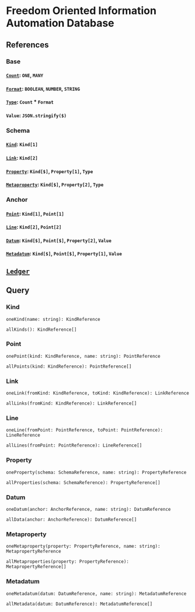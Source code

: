 # Freedom Oriented Information Automation Database

## References

### Base

#### [`Count`](https://github.com/AriChivukula/foia-db/blob/master/source/reference/TypeReference.ts): `ONE`, `MANY`

#### [`Format`](https://github.com/AriChivukula/foia-db/blob/master/source/reference/TypeReference.ts): `BOOLEAN`, `NUMBER`, `STRING`

#### [`Type`](https://github.com/AriChivukula/foia-db/blob/master/source/reference/TypeReference.ts): `Count` * `Format`

#### `Value`: `JSON.stringify($)`

### Schema

#### [`Kind`](https://github.com/AriChivukula/foia-db/blob/master/source/reference/KindReference.ts): `Kind[1]`

#### [`Link`](https://github.com/AriChivukula/foia-db/blob/master/source/reference/LinkReference.ts): `Kind[2]`

#### [`Property`](https://github.com/AriChivukula/foia-db/blob/master/source/reference/PropertyReference.ts): `Kind[$]`, `Property[1]`, `Type`

#### [`Metaproperty`](https://github.com/AriChivukula/foia-db/blob/master/source/reference/MetapropertyReference.ts): `Kind[$]`, `Property[2]`, `Type`

### Anchor

#### [`Point`](https://github.com/AriChivukula/foia-db/blob/master/source/reference/PointReference.ts): `Kind[1]`, `Point[1]`

#### [`Line`](https://github.com/AriChivukula/foia-db/blob/master/source/reference/LineReference.ts): `Kind[2]`, `Point[2]`

#### [`Datum`](https://github.com/AriChivukula/foia-db/blob/master/source/reference/DatumReference.ts): `Kind[$]`, `Point[$]`, `Property[2]`, `Value`

#### [`Metadatum`](https://github.com/AriChivukula/foia-db/blob/master/source/reference/MetadatumReference.ts): `Kind[$]`, `Point[$]`, `Property[1]`, `Value`

## [`Ledger`](https://github.com/AriChivukula/foia-db/blob/master/source/reference/Ledger.ts)

## Query

### Kind

`oneKind(name: string): KindReference`

`allKinds(): KindReference[]`

### Point

`onePoint(kind: KindReference, name: string): PointReference`

`allPoints(kind: KindReference): PointReference[]`

### Link

`oneLink(fromKind: KindReference, toKind: KindReference): LinkReference`

`allLinks(fromKind: KindReference): LinkReference[]`

### Line

`oneLine(fromPoint: PointReference, toPoint: PointReference): LineReference`

`allLines(fromPoint: PointReference): LineReference[]`

### Property

`oneProperty(schema: SchemaReference, name: string): PropertyReference`

`allProperties(schema: SchemaReference): PropertyReference[]`

### Datum

`oneDatum(anchor: AnchorReference, name: string): DatumReference`

`allData(anchor: AnchorReference): DatumReference[]`

### Metaproperty

`oneMetaproperty(property: PropertyReference, name: string): MetapropertyReference`

`allMetaproperties(property: PropertyReference): MetapropertyReference[]`

### Metadatum

`oneMetadatum(datum: DatumReference, name: string): MetadatumReference`

`allMetadata(datum: DatumReference): MetadatumReference[]`
